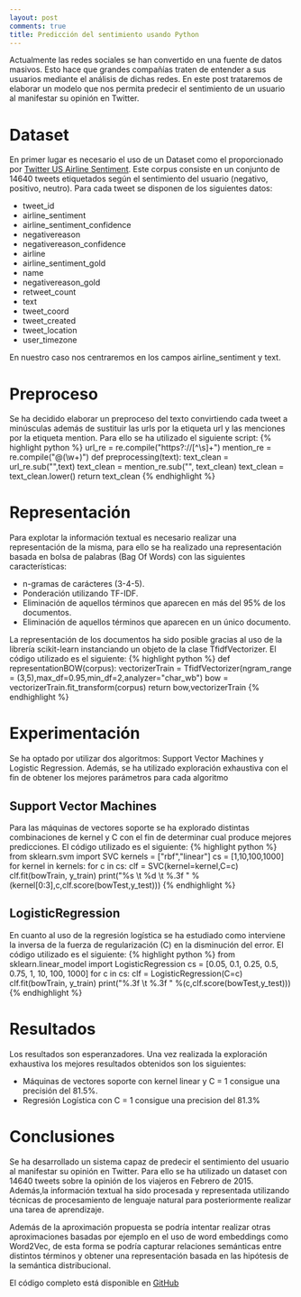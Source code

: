 ```yaml
---
layout: post
comments: true
title: Predicción del sentimiento usando Python
---
```


Actualmente las redes sociales se han convertido en una fuente de datos masivos.
Esto hace que grandes compañías traten de entender a sus usuarios mediante el análisis de dichas redes. 
En este post trataremos de elaborar un modelo que nos permita predecir el sentimiento de un usuario al manifestar su opinión en Twitter.

# Dataset
En primer lugar es necesario el uso de un Dataset como el proporcionado por [Twitter US Airline Sentiment](https://www.kaggle.com/crowdflower/twitter-airline-sentiment#database.sqlite).
Este corpus consiste en un conjunto de 14640 tweets etiquetados según el sentimiento del usuario (negativo, positivo, neutro).
Para cada tweet se disponen de los siguientes datos:
* tweet_id
* airline_sentiment
* airline_sentiment_confidence
* negativereason
* negativereason_confidence
* airline
* airline_sentiment_gold
* name
* negativereason_gold
* retweet_count
* text
* tweet_coord
* tweet_created
* tweet_location
* user_timezone

En nuestro caso nos centraremos en los campos airline_sentiment y text.

# Preproceso
Se ha decidido elaborar un preproceso del texto convirtiendo cada tweet a minúsculas además de sustituir las urls por la etiqueta url y las menciones por la etiqueta mention. Para ello se ha utilizado el siguiente script:
{% highlight python %}
url_re = re.compile("https?://[^\s]+")
mention_re = re.compile("@(\w+)")
def preprocessing(text):
    text_clean = url_re.sub("<url>",text)
    text_clean = mention_re.sub("<mention>", text_clean)
    text_clean = text_clean.lower()
    return text_clean 
{% endhighlight %}
    
# Representación 
Para explotar la información textual es necesario realizar una representación de la misma, para ello se ha realizado una representación basada en bolsa de palabras (Bag Of Words) con las siguientes características:
* n-gramas de carácteres (3-4-5).
* Ponderación utilizando TF-IDF.
* Eliminación de aquellos términos que aparecen en más del 95% de los documentos.
* Eliminación de aquellos términos que aparecen en un único documento.

La representación de los documentos ha sido posible gracias al uso de la librería scikit-learn instanciando un objeto de la clase TfidfVectorizer. El código utilizado es el siguiente:
{% highlight python %}
def representationBOW(corpus):
    vectorizerTrain = TfidfVectorizer(ngram_range = (3,5),max_df=0.95,min_df=2,analyzer="char_wb")
    bow = vectorizerTrain.fit_transform(corpus)
    return bow,vectorizerTrain
{% endhighlight %}
# Experimentación
Se ha optado por utilizar dos algoritmos: Support Vector Machines y Logistic Regression. Además, se ha utilizado exploración exhaustiva con el fin de obtener los mejores parámetros para cada algoritmo
## Support Vector Machines
Para las máquinas de vectores soporte se ha explorado distintas combinaciones de kernel y C con el fin de determinar cual produce mejores predicciones. El código utilizado es el siguiente:
{% highlight python %}
from sklearn.svm import SVC
kernels = ["rbf","linear"]
cs = [1,10,100,1000]
for kernel in kernels:
    for c in cs:
        clf = SVC(kernel=kernel,C=c)
        clf.fit(bowTrain, y_train)
        print("%s \t %d \t %.3f " %(kernel[0:3],c,clf.score(bowTest,y_test)))
{% endhighlight %}

## LogisticRegression
En cuanto al uso de la regresión logística se ha estudiado como interviene la inversa de la fuerza de regularización (C) en la disminución del error. El código utilizado es el siguiente:
{% highlight python %}
from sklearn.linear_model import LogisticRegression
cs = [0.05, 0.1, 0.25, 0.5, 0.75, 1, 10, 100, 1000]
for c in cs:
    clf = LogisticRegression(C=c)
    clf.fit(bowTrain, y_train)
    print("%.3f \t %.3f " %(c,clf.score(bowTest,y_test)))
{% endhighlight %}

# Resultados
Los resultados son esperanzadores. Una vez realizada la exploración exhaustiva los mejores resultados obtenidos son los siguientes:
* Máquinas de vectores soporte con kernel linear y C = 1 consigue una precisión del 81.5%.
* Regresión Logística con C = 1 consigue una precision del 81.3%

# Conclusiones
Se ha desarrollado un sistema capaz de predecir el sentimiento del usuario al manifestar su opinión en Twitter. Para ello se ha utilizado un dataset con 14640 tweets sobre la opinión de los viajeros en Febrero de 2015. Además,la información textual ha sido procesada y representada utilizando técnicas de procesamiento de lenguaje natural para posteriormente realizar una tarea de aprendizaje.

Además de la aproximación propuesta se podría intentar realizar otras aproximaciones basadas por ejemplo en el uso de word embeddings como Word2Vec, de esta forma se podría capturar relaciones semánticas entre distintos términos y obtener una representación basada en las hipótesis de la semántica distribucional.

El código completo está disponible en [GitHub](https://github.com/marescas/marescas.github.io/blob/master/SentimentalPython.ipynb)


